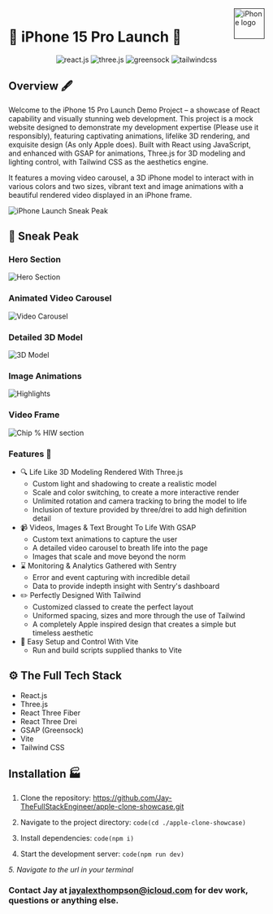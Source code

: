 <a href="">
    <img src="https://th.bing.com/th/id/OIP.SWrf9ShmAkXcqLOeF1dBNwHaE8?rs=1&pid=ImgDetMain" alt="iPhone logo" title="Apple iPhone 15 Pro" align="right" height="60" />
</a>

# :iphone: iPhone 15 Pro Launch :iphone:

<div align="center">
    <img src="https://img.shields.io/badge/-React_JS-black?style=for-the-badge&logoColor=white&logo=react&color=61DAFB" alt="react.js" />
    <img src="https://img.shields.io/badge/-Three_JS-black?style=for-the-badge&logoColor=white&logo=threedotjs&color=000000" alt="three.js" />
    <img src="https://img.shields.io/badge/-GSAP-black?style=for-the-badge&logoColor=white&logo=greensock&color=88CE02" alt="greensock" />
    <img src="https://img.shields.io/badge/-Tailwind_CSS-black?style=for-the-badge&logoColor=white&logo=tailwindcss&color=06B6D4" alt="tailwindcss" />
  </div>

## Overview :fountain_pen:

Welcome to the iPhone 15 Pro Launch Demo Project – a showcase of React capability and visually stunning web development. This project is a mock website designed to demonstrate my development expertise (Please use it responsibly), featuring captivating animations, lifelike 3D rendering, and exquisite design (As only Apple does). Built with React using JavaScript, and enhanced with GSAP for animations, Three.js for 3D modeling and lighting control, with Tailwind CSS as the aesthetics engine.

It features a moving video carousel, a 3D iPhone model to interact with in various colors and two sizes, vibrant text and image animations with a beautiful rendered video displayed in an iPhone frame.

![iPhone Launch Sneak Peak](https://github.com/Jay-TheFullStackEnginner/apple-clone-showcase/blob/development/iphone-launch/git_assets/iPhone-Launch-Short.gif)

## :rocket: Sneak Peak

### Hero Section

![Hero Section](https://github.com/Jay-TheFullStackEnginner/apple-clone-showcase/blob/development/iphone-launch/git_assets/Iphone-launch-1.png)

### Animated Video Carousel

![Video Carousel](https://github.com/Jay-TheFullStackEnginner/apple-clone-showcase/blob/development/iphone-launch/git_assets/Iphone-launch-2.png)

### Detailed 3D Model

![3D Model](https://github.com/Jay-TheFullStackEnginner/apple-clone-showcase/blob/development/iphone-launch/git_assets/Iphone-launch-3.png)

### Image Animations

![Highlights](https://github.com/Jay-TheFullStackEnginner/apple-clone-showcase/blob/development/iphone-launch/git_assets/Iphone-launch-4.png)

### Video Frame

![Chip % HIW section](https://github.com/Jay-TheFullStackEnginner/apple-clone-showcase/blob/development/iphone-launch/git_assets/Iphone-launch-5.png)

### Features :mechanical_arm:

- :mag: Life Like 3D Modeling Rendered With Three.js
  - Custom light and shadowing to create a realistic model
  - Scale and color switching, to create a more interactive render
  - Unlimited rotation and camera tracking to bring the model to life
  - Inclusion of texture provided by three/drei to add high definition detail
- :video_camera: Videos, Images & Text Brought To Life With GSAP
  - Custom text animations to capture the user
  - A detailed video carousel to breath life into the page
  - Images that scale and move beyond the norm
- :hourglass: Monitoring & Analytics Gathered with Sentry
  - Error and event capturing with incredible detail
  - Data to provide indepth insight with Sentry's dashboard
- :pencil2: Perfectly Designed With Tailwind
  - Customized classed to create the perfect layout
  - Uniformed spacing, sizes and more through the use of Tailwind
  - A completely Apple inspired design that creates a simple but timeless aesthetic
- :wrench: Easy Setup and Control With Vite
  - Run and build scripts supplied thanks to Vite

## <a name="tech-stack">⚙️ The Full Tech Stack</a>

- React.js
- Three.js
- React Three Fiber
- React Three Drei
- GSAP (Greensock)
- Vite
- Tailwind CSS

## Installation :factory:

1. Clone the repository:
   https://github.com/Jay-TheFullStackEngineer/apple-clone-showcase.git

2. Navigate to the project directory:
   `code(cd ./apple-clone-showcase)`

3. Install dependencies:
   `code(npm i)`

4. Start the development server:
   `code(npm run dev)`

_5. Navigate to the url in your terminal_

### Contact Jay at jayalexthompson@icloud.com for dev work, questions or anything else.
